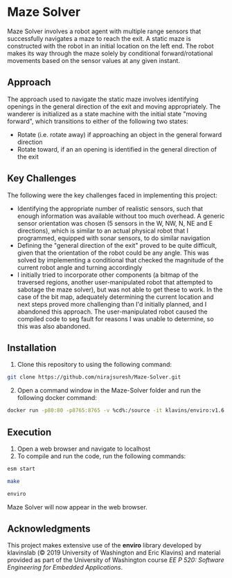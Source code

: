 # Maze Solver

Maze Solver involves a robot agent with multiple range sensors that successfully navigates a maze to reach the exit. A static maze is constructed with the robot in an initial location on the left end. The robot makes its way through the maze solely by conditional forward/rotational movements based on the sensor values at any given instant.


## Approach

The approach used to navigate the static maze involves identifying openings in the general direction of the exit and moving appropriately. The wanderer is initialized as a state machine with the initial state "moving forward", which transitions to either of the following two states:

- Rotate (i.e. rotate away) if approaching an object in the general forward direction
- Rotate toward, if an an opening is identified in the general direction of the exit

## Key Challenges

The following were the key challenges faced in implementing this project:

- Identifying the appropriate number of realistic sensors, such that enough information was available without too much overhead. A generic sensor orientation was chosen (5 sensors in the W, NW, N, NE and E directions), which is similar to an actual physical robot that I programmed, equipped with sonar sensors, to do similar navigation
- Defining the "general direction of the exit" proved to be quite difficult, given that the orientation of the robot could be any angle. This was solved by implementing a conditional that checked the magnitude of the current robot angle and turning accordingly
- I initially tried to incorporate other components (a bitmap of the traversed regions, another user-manipulated robot that attempted to sabotage the maze solver), but was not able to get these to work. In the case of the bit map, adequately determining the current location and next steps proved more challenging than I'd initially planned, and I abandoned this approach. The user-manipulated robot caused the compiled code to seg fault for reasons I was unable to determine, so this was also abandoned.

## Installation

1. Clone this repository to using the following command: 
```bash
git clone https://github.com/nirajsuresh/Maze-Solver.git
```
2. Open a command window in the Maze-Solver folder and run the following docker command:
```bash
docker run -p80:80 -p8765:8765 -v %cd%:/source -it klavins/enviro:v1.6
```
## Execution
1. Open a web browser and navigate to localhost
2. To compile and run the code, run the following commands:
```bash
esm start
```
```bash
make
```
```bash
enviro
```
Maze Solver will now appear in the web browser.

## Acknowledgments
This project makes extensive use of the **enviro** library developed by klavinslab (© 2019 University of Washington and Eric Klavins) and material provided as part of the University of Washington course *EE P 520: Software Engineering for Embedded Applications*.